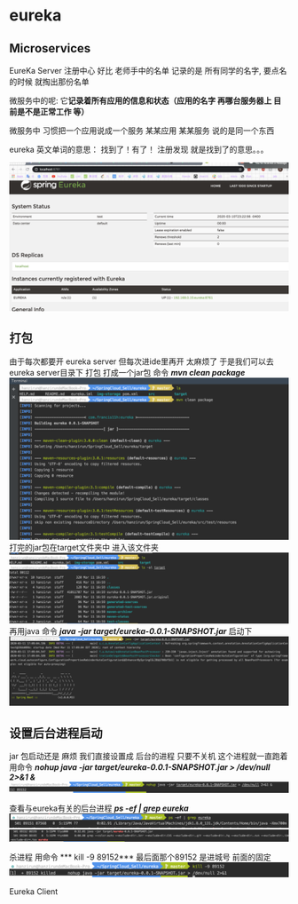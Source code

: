 # eureka

## **Microservices**

EureKa Server 
注册中心 好比 老师手中的名单 记录的是 所有同学的名字, 要点名的时候 就掏出那份名单

微服务中的呢: 它**记录着所有应用的信息和状态（应用的名字 再哪台服务器上 目前是不是正常工作 等）**

微服务中 习惯把一个应用说成一个服务 某某应用 某某服务 说的是同一个东西

eureka 英文单词的意思： 找到了！有了！   注册发现 就是找到了的意思。。。


![eureka register](https://github.com/Francis11h/eureka/blob/master/img-storage/1.png)



## **打包**
由于每次都要开 eureka server 但每次进ide里再开 太麻烦了 于是我们可以去 eureka server目录下 打包 打成一个jar包
命令 ***mvn clean package*** 
![打包命令](https://github.com/Francis11h/eureka/blob/master/img-storage/2.png)
打完的jar包在target文件夹中
进入该文件夹 
![启动](https://github.com/Francis11h/eureka/blob/master/img-storage/3.png)
再用java 命令 ***java -jar target/eureka-0.0.1-SNAPSHOT.jar*** 启动下 
![启动2](https://github.com/Francis11h/eureka/blob/master/img-storage/4.png)

## 设置后台进程启动
jar 包启动还是 麻烦 我们直接设置成 后台的进程 只要不关机 这个进程就一直跑着
用命令 
***nohup java -jar target/eureka-0.0.1-SNAPSHOT.jar > /dev/null 2>&1 &***
![设置后台进程命令](https://github.com/Francis11h/eureka/blob/master/img-storage/5.png)

查看与eureka有关的后台进程 
***ps -ef | grep eureka***
![查看后台进程](https://github.com/Francis11h/eureka/blob/master/img-storage/6.png)
![查看后台进程](https://github.com/Francis11h/eureka/blob/master/img-storage/7.png)

杀进程 
用命令 *** kill -9 89152*** 最后面那个89152 是进城号 前面的固定
![杀进程](https://github.com/Francis11h/eureka/blob/master/img-storage/8.png)


Eureka Client


